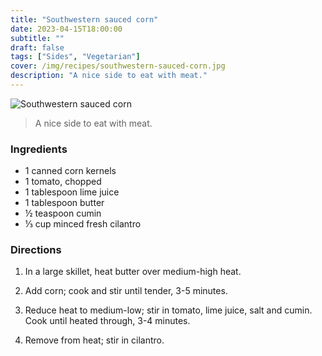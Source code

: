 ```yaml
---
title: "Southwestern sauced corn"
date: 2023-04-15T18:00:00
subtitle: ""
draft: false
tags: ["Sides", "Vegetarian"]
cover: /img/recipes/southwestern-sauced-corn.jpg
description: "A nice side to eat with meat."
---
```


<div class="my-flexbox row-collapse center basic-gap" >
  <div>
    <img src="/img/recipes/southwestern-sauced-corn.jpg" alt="Southwestern sauced corn" class="cover-img">
  </div>
  <div>
    <blockquote>
      A nice side to eat with meat.
    </blockquote>
  </div>
</div>

### Ingredients

- 1 canned corn kernels
- 1 tomato, chopped
- 1 tablespoon lime juice
- 1 tablespoon butter
- ½ teaspoon cumin
- ⅓ cup minced fresh cilantro

### Directions

1. In a large skillet, heat butter over medium-high heat.

2. Add corn; cook and stir until tender, 3-5 minutes.

3. Reduce heat to medium-low; stir in tomato, lime juice, salt and cumin. Cook until heated through, 3-4 minutes.

4. Remove from heat; stir in cilantro.